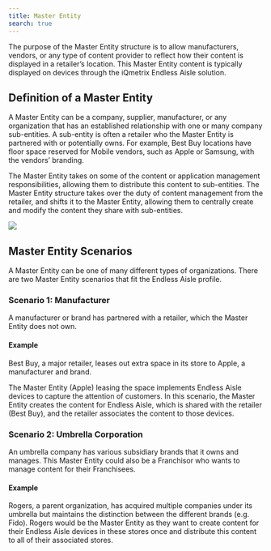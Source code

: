 ```yaml
---
title: Master Entity
search: true
---
```


The purpose of the Master Entity structure is to allow manufacturers, vendors, or any type of content provider to reflect how their content is displayed in a retailer’s location. This Master Entity content is typically displayed on devices through the iQmetrix Endless Aisle solution. 

## Definition of a Master Entity

A Master Entity can be a company, supplier, manufacturer, or any organization that has an established relationship with one or many company sub-entities. A sub-entity is often a retailer who the Master Entity is partnered with or potentially owns. For example, Best Buy locations have floor space reserved for Mobile vendors, such as Apple or Samsung, with the vendors’ branding.

The Master Entity takes on some of the content or application management responsibilities, allowing them to distribute this content to sub-entities. The Master Entity structure takes over the duty of content management from the retailer, and shifts it to the Master Entity, allowing them to centrally create and modify the content they share with sub-entities.

<img class="popUpImage" src="http://developers.iqmetrix.com/images/master-entity-overview.png"/>  

## Master Entity Scenarios

A Master Entity can be one of many different types of organizations. There are two Master Entity scenarios that fit the Endless Aisle profile.

### Scenario 1: Manufacturer

A manufacturer or brand has partnered with a retailer, which the Master Entity does not own.

#### Example

Best Buy, a major retailer, leases out extra space in its store to Apple, a manufacturer and brand. 

The Master Entity (Apple) leasing the space implements Endless Aisle devices to capture the attention of customers. In this scenario, the Master Entity creates the content for Endless Aisle, which is shared with the retailer (Best Buy), and the retailer associates the content to those devices.
 
### Scenario 2: Umbrella Corporation

An umbrella company has various subsidiary brands that it owns and manages. This Master Entity could also be a Franchisor who wants to manage content for their Franchisees. 

#### Example

Rogers, a parent organization, has acquired multiple companies under its umbrella but maintains the distinction between the different brands (e.g. Fido). Rogers would be the Master Entity as they want to create content for their Endless Aisle devices in these stores once and distribute this content to all of their associated stores. 

